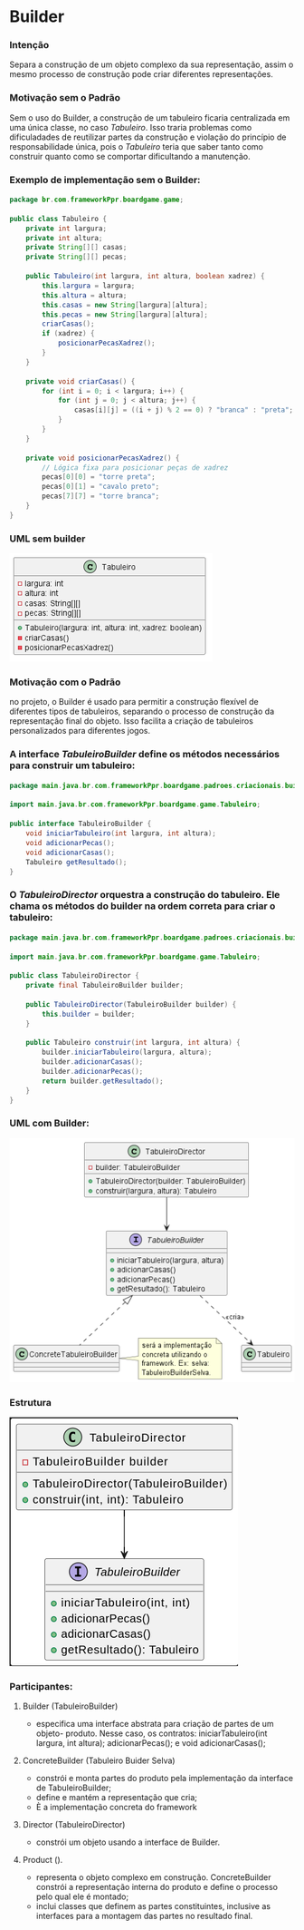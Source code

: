 # Builder

### Intenção
Separa a construção de um objeto complexo da sua representação, assim o mesmo processo de construção pode criar diferentes representações.

### Motivação sem o Padrão
Sem o uso do Builder, a construção de um tabuleiro ficaria centralizada em uma única classe, no caso *Tabuleiro*. Isso traria problemas como dificuladades de reutilizar partes da construção e violação do princípio de responsabilidade única, pois o *Tabuleiro* teria que saber tanto como construir quanto como se comportar dificultando a manutenção.

### Exemplo de implementação sem o Builder:
``` java
package br.com.frameworkPpr.boardgame.game;

public class Tabuleiro {
    private int largura;
    private int altura;
    private String[][] casas;
    private String[][] pecas;

    public Tabuleiro(int largura, int altura, boolean xadrez) {
        this.largura = largura;
        this.altura = altura;
        this.casas = new String[largura][altura];
        this.pecas = new String[largura][altura];
        criarCasas();
        if (xadrez) {
            posicionarPecasXadrez();
        }
    }

    private void criarCasas() {
        for (int i = 0; i < largura; i++) {
            for (int j = 0; j < altura; j++) {
                casas[i][j] = ((i + j) % 2 == 0) ? "branca" : "preta";
            }
        }
    }

    private void posicionarPecasXadrez() {
        // Lógica fixa para posicionar peças de xadrez
        pecas[0][0] = "torre preta";
        pecas[0][1] = "cavalo preto";
        pecas[7][7] = "torre branca";
    }
}
```

### UML sem builder

![out/DiagramasIMG/TabuleiroSemBuilder.png](../out/DiagramasIMG/TabuleiroSemBuilder.png)

### Motivação com o Padrão
no projeto, o Builder é usado para permitir a construção flexível de diferentes tipos de tabuleiros, separando o processo de construção da representação final do objeto. Isso facilita a criação de tabuleiros personalizados para diferentes jogos.

### A interface *TabuleiroBuilder* define os métodos necessários para construir um tabuleiro:
``` java
package main.java.br.com.frameworkPpr.boardgame.padroes.criacionais.builder;

import main.java.br.com.frameworkPpr.boardgame.game.Tabuleiro;

public interface TabuleiroBuilder {
    void iniciarTabuleiro(int largura, int altura);
    void adicionarPecas();
    void adicionarCasas();
    Tabuleiro getResultado();
}
```
### O *TabuleiroDirector* orquestra a construção do tabuleiro. Ele chama os métodos do builder na ordem correta para criar o tabuleiro:
``` java
package main.java.br.com.frameworkPpr.boardgame.padroes.criacionais.builder;

import main.java.br.com.frameworkPpr.boardgame.game.Tabuleiro;

public class TabuleiroDirector {
    private final TabuleiroBuilder builder;

    public TabuleiroDirector(TabuleiroBuilder builder) {
        this.builder = builder;
    }

    public Tabuleiro construir(int largura, int altura) {
        builder.iniciarTabuleiro(largura, altura);
        builder.adicionarCasas();
        builder.adicionarPecas();
        return builder.getResultado();
    }
}
```

### UML com Builder:

![out/DiagramasIMG/TabuleiroBuilder.png](../out/DiagramasIMG/TabuleiroBuilder.png)


### Estrutura

![out/DiagramasIMG/estruturaBuilder.png](../out/DiagramasIMG/estruturaBuilder.png)

### Participantes:

1. Builder (TabuleiroBuilder) 
    - especifica  uma  interface  abstrata  para  criação  de  partes  de  um  objeto-
produto. Nesse caso, os contratos:  iniciarTabuleiro(int largura, int altura); adicionarPecas(); e void adicionarCasas();

2. ConcreteBuilder (Tabuleiro Buider Selva)
   - constrói e monta partes do produto pela implementação da interface de TabuleiroBuilder;
   - define e mantém a representação que cria;
   - È a implementação concreta do framework


3. Director (TabuleiroDirector)
   - constrói um objeto usando a interface de Builder.
  
3.  Product ().
    - representa o objeto complexo em construção. ConcreteBuilder constrói a
representação  interna  do  produto  e  define  o  processo  pelo  qual  ele  é
montado;
    - inclui classes que definem as partes constituintes, inclusive as interfaces
para a montagem das partes no resultado final.

